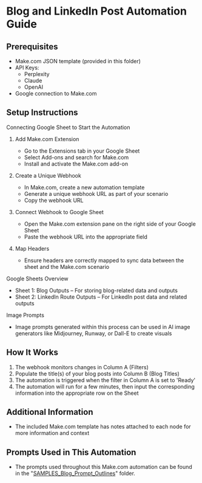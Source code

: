 # Blog and LinkedIn Post Automation Guide

## Prerequisites
* Make.com JSON template (provided in this folder)
* API Keys:
   * Perplexity
   * Claude
   * OpenAI
* Google connection to Make.com

## Setup Instructions

Connecting Google Sheet to Start the Automation

1. Add Make.com Extension
   * Go to the Extensions tab in your Google Sheet
   * Select Add-ons and search for Make.com
   * Install and activate the Make.com add-on

2. Create a Unique Webhook
   * In Make.com, create a new automation template
   * Generate a unique webhook URL as part of your scenario
   * Copy the webhook URL

3. Connect Webhook to Google Sheet
   * Open the Make.com extension pane on the right side of your Google Sheet
   * Paste the webhook URL into the appropriate field

4. Map Headers
   * Ensure headers are correctly mapped to sync data between the sheet and the Make.com scenario

Google Sheets Overview
* Sheet 1: Blog Outputs – For storing blog-related data and outputs
* Sheet 2: LinkedIn Route Outputs – For LinkedIn post data and related outputs

Image Prompts
* Image prompts generated within this process can be used in AI image generators like Midjourney, Runway, or Dall-E to create visuals

## How It Works
1. The webhook monitors changes in Column A (Filters)
2. Populate the title(s) of your blog posts into Column B (Blog Titles)
3. The automation is triggered when the filter in Column A is set to 'Ready'
4. The automation will run for a few minutes, then input the corresponding information into the appropriate row on the Sheet

## Additional Information
* The included Make.com template has notes attached to each node for more information and context

## Prompts Used in This Automation
* The prompts used throughout this Make.com automation can be found in the "[SAMPLES_Blog_Prompt_Outlines](https://drive.google.com/drive/folders/152GJHO09GDiYktjpvVdrmBxogkja7Ry_?usp=sharing)" folder. 



